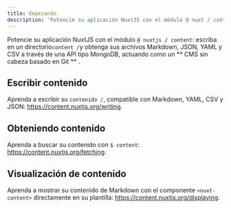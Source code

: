```yaml
---
title: Empezando
description: 'Potencie su aplicación NuxtJS con el módulo @ nuxt / content: escriba en un directorio de contenido / y obtenga sus archivos Markdown, JSON, YAML y CSV a través de una API tipo MongoDB, actuando como un CMS sin cabeza basado en Git.'
---
```


Potencie su aplicación NuxtJS con el módulo `@ nuxtjs / content`: escriba en un directorio` content / `y obtenga sus archivos Markdown, JSON, YAML y CSV a través de una API tipo MongoDB, actuando como un ** CMS sin cabeza basado en Git ** .

## Escribir contenido

Aprenda a escribir su `contenido /`, compatible con Markdown, YAML, CSV y JSON: https://content.nuxtjs.org/writing.

## Obteniendo contenido

Aprenda a buscar su contenido con `$ content`: https://content.nuxtjs.org/fetching.

## Visualización de contenido

Aprenda a mostrar su contenido de Markdown con el componente `<nuxt-content>` directamente en su plantilla: https://content.nuxtjs.org/displaying.